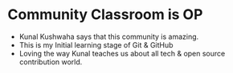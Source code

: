 # Community Classroom is OP

- Kunal Kushwaha says that this community is amazing.
- This is my Initial learning stage of Git & GitHub
- Loving the way Kunal teaches us about all tech & open source contribution world.
